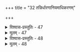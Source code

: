 +++
title = "32 तन्निर्धारणानियमाधिकरणम्"

+++

<details><summary>विश्वास-प्रस्तुतिः - 47</summary>

47. उद्गीथादौ क्रियाङ्गे भजनमपि भवेत्पर्णताद्युक्तनीत्या  
कर्माङ्गं तत्फलोक्तिस्त्विह नुतिरिति गोदोहनन्यायभग्नम् ।  
स्वर्गादीनां फलत्वं क्रतुषु तदधिको ह्यत्र वीर्यातिरेकः  
पर्णत्वादौ न वाक्यं वदति करणतां कर्म चाहानुपास्तौ ॥
</details>

<details><summary>मूलम् - 47</summary>

47. उद्गीथादौ क्रियाङ्गे भजनमपि भवेत्पर्णताद्युक्तनीत्या  
कर्माङ्गं तत्फलोक्तिस्त्विह नुतिरिति गोदोहनन्यायभग्नम् ।  
स्वर्गादीनां फलत्वं क्रतुषु तदधिको ह्यत्र वीर्यातिरेकः  
पर्णत्वादौ न वाक्यं वदति करणतां कर्म चाहानुपास्तौ ॥
</details>


<details><summary>विश्वास-प्रस्तुतिः - 48</summary>

48. उद्गीथे प्राणदृष्टौ क्रतुघटितफलादन्यदुक्तं फलं तत्  
स्वीकृत्य प्राग्विचारः स्थित इति विहतः पूर्वपक्षोऽत्र मैवम् ।  
अत्रत्येऽनङ्गभावे स्थिरनिहितधियस्तत्र विद्यैक्यशङ्का  
त्यक्त्वाङ्गानङ्गभावौ पृथगपृथगिति स्याच्च पूर्वत्र चिन्ता ॥
</details>

<details><summary>मूलम् - 48</summary>

48. उद्गीथे प्राणदृष्टौ क्रतुघटितफलादन्यदुक्तं फलं तत्  
स्वीकृत्य प्राग्विचारः स्थित इति विहतः पूर्वपक्षोऽत्र मैवम् ।  
अत्रत्येऽनङ्गभावे स्थिरनिहितधियस्तत्र विद्यैक्यशङ्का  
त्यक्त्वाङ्गानङ्गभावौ पृथगपृथगिति स्याच्च पूर्वत्र चिन्ता ॥
</details>